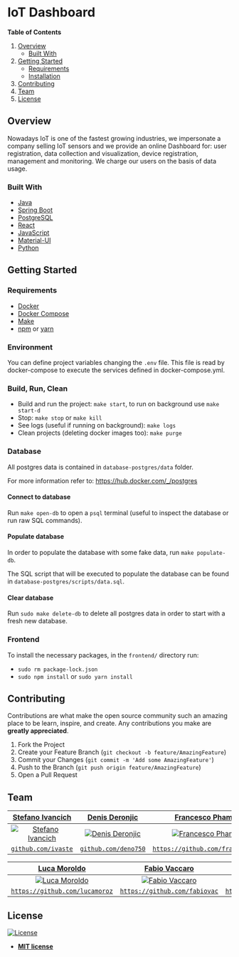 # IoT Dashboard


<!-- TABLE OF CONTENTS -->

**Table of Contents**
  <ol>
    <li>
      <a href="#overview">Overview</a>
      <ul>
        <li><a href="#built-with">Built With</a></li>
      </ul>
    </li>
    <li>
      <a href="#getting-started">Getting Started</a>
      <ul>
        <li><a href="#requirements">Requirements</a></li>
        <li><a href="#installation">Installation</a></li>
      </ul>
    </li>
    <li><a href="#contributing">Contributing</a></li>
	<li><a href="#team">Team</a></li>
    <li><a href="#license">License</a></li>
  </ol>


## Overview
Nowadays IoT is one of the fastest growing industries, we impersonate a company selling IoT sensors and we provide an online Dashboard for: user registration, data collection and visualization, device registration, management and monitoring. We charge our users on the basis of data usage.


### Built With
* [Java](https://www.java.com/)
* [Spring Boot](https://spring.io/projects/spring-boot)
* [PostgreSQL](https://www.postgresql.org/)
* [React](https://reactjs.org/)
* [JavaScript](https://www.javascript.com/)
* [Material-UI](https://material-ui.com/)
* [Python](https://www.python.org/)


<!-- GETTING STARTED -->
## Getting Started

### Requirements
- [Docker](https://www.docker.com/)
- [Docker Compose](https://docs.docker.com/compose/)
- [Make](https://www.gnu.org/software/make/)
- [npm](https://www.npmjs.com/) or [yarn](https://yarnpkg.com/)

### Environment
You can define project variables changing the `.env` file. 
This file is read by docker-compose to execute the services defined in docker-compose.yml.

### Build, Run, Clean
- Build and run the project: `make start`, to run on background use `make start-d`
- Stop: `make stop` or `make kill`
- See logs (useful if running on background): `make logs`
- Clean projects (deleting docker images too): `make purge`

### Database
All postgres data is contained in `database-postgres/data` folder.

For more information refer to: https://hub.docker.com/_/postgres

#### Connect to database
Run `make open-db` to open a `psql` terminal (useful to inspect the database or run raw SQL commands).

#### Populate database
In order to populate the database with some fake data, run `make populate-db`.

The SQL script that will be executed to populate the database can be found in `database-postgres/scripts/data.sql`.

#### Clear database
Run `sudo make delete-db` to delete all postgres data in order to start with a fresh new database.

### Frontend
To install the necessary packages, in the `frontend/` directory run:

 - `sudo rm package-lock.json`
 - `sudo npm install` or `sudo yarn install`

<!-- CONTRIBUTING -->
## Contributing

Contributions are what make the open source community such an amazing place to be learn, inspire, and create. Any contributions you make are **greatly appreciated**.

1. Fork the Project
2. Create your Feature Branch (`git checkout -b feature/AmazingFeature`)
3. Commit your Changes (`git commit -m 'Add some AmazingFeature'`)
4. Push to the Branch (`git push origin feature/AmazingFeature`)
5. Open a Pull Request

## Team

| **[Stefano Ivancich](https://stefanoivancich.com)**| **[Denis Deronjic](https://github.com/deno750)** | **[Francesco Pham](https://github.com/frankplus)** |
| :---: |:---:|:---:|
| [![Stefano Ivancich](https://avatars1.githubusercontent.com/u/36710626?s=200&v=4)](https://stefanoivancich.com)    | [![Denis Deronjic](https://avatars1.githubusercontent.com/u/28018184?s=200&v=4)](https://github.com/deno750) | [![Francesco Pham](https://avatars.githubusercontent.com/u/3135881?s=200&v=4)](https://github.com/frankplus) |
| [`github.com/ivaste`](https://github.com/ivaste) | [`github.com/deno750`](https://github.com/deno750) | [`https://github.com/frankplus`](https://github.com/frankplus) |

| **[Luca Moroldo](https://github.com/lucamoroz)** | **[Fabio Vaccaro](https://www.linkedin.com/in/fabiovac/)** | **[Nicola Maino](https://www.linkedin.com/in/fabiovac/)** |
| :---: |:---:|:---:|
| [![Luca Moroldo](https://avatars.githubusercontent.com/u/44212562?s=200&v=4)](https://github.com/lucamoroz)| [![Fabio Vaccaro](https://avatars.githubusercontent.com/u/1366853?s=200&v=4)](https://github.com/fabiovac)| [![Nicola Maino](https://avatars.githubusercontent.com/u/62897883?s=200&v=4)](https://github.com/nmaino)|
| [`https://github.com/lucamoroz`](https://github.com/lucamoroz) | [`https://github.com/fabiovac`](https://github.com/fabiovac) | [`https://github.com/nmaino`](https://github.com/nmaino) |




## License
[![License](http://img.shields.io/:license-mit-blue.svg?style=flat-square)](http://badges.mit-license.org)

- **[MIT license](http://opensource.org/licenses/mit-license.php)**
